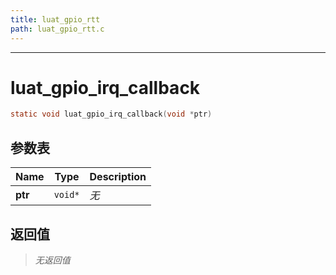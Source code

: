```yaml
---
title: luat_gpio_rtt
path: luat_gpio_rtt.c
---
```

--------------------------------------------------
# luat_gpio_irq_callback

```c
static void luat_gpio_irq_callback(void *ptr)
```


## 参数表

Name | Type | Description
-----|------|--------------
**ptr**|`void*`| *无*

## 返回值

> *无返回值*


